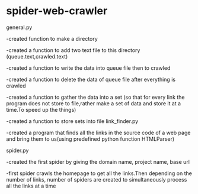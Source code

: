 # spider-web-crawler
general.py

-created function to make a directory

-created a function to add two text file to this directory (queue.text,crawled.text)

-created a function to write the data into queue file then to crawled

-created a function to delete the data of queue file after everything is crawled

-created a function to gather the data into a set (so that for every link the program does not store to file,rather make a set of data and store it at a time.To speed up the things)

-created a function to store sets into file
link_finder.py

-created a program that finds all the links in the source code of a web page and bring them to us(using predefined python function HTMLParser)

spider.py

-created the first spider by giving the domain name, project name, base url

-first spider crawls the homepage to get all the links.Then depending on the number of links, number of spiders are created to simultaneously process all the links at a time
